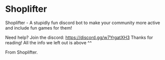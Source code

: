 # Shoplifter
Shoplifter - A stupidly fun discord bot to make your community more active and include fun games for them!

Need help? Join the discord: https://discord.gg/w7YrgatXH3
Thanks for reading! All the info we left out is above ^^

From Shoplifter.
